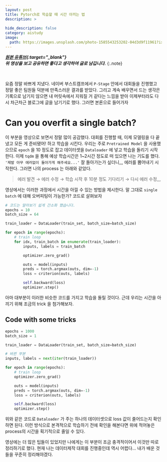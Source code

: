 ```yaml
---
layout: post
title: Pytorch로 학습할 때 시간 아끼는 법
description: >
  
hide_description: false
category: aistudy
image:
  path: https://images.unsplash.com/photo-1585543253202-04d3d9f11961?ixlib=rb-1.2.1&ixid=MnwxMjA3fDB8MHxwaG90by1wYWdlfHx8fGVufDB8fHx8&auto=format&fit=crop&w=1170&q=80
---
```


***[원본 유튜브](https://www.youtube.com/watch?v=O2wJ3tkc-TU){:target="_blank"}***<br>
***위 영상을 보고 공유하면 좋다고 생각하여 글로 남깁니다.***
{:.note}

<br>

요즘 정말 바쁘게 지냈다. 네이버 부스트캠프에서 `P-Stage` 안에서 대회들을 진행했고 정말 좋은 팀원들 덕분에 만족스러운 결과를 받았다.
그리고 계속 배우면서 드는 생각은 기록으로 남기지 않으면 내 머릿속에서 지워질 거 같다는 느낌을 받아 이제부터라도 다시 차근차근 블로그에
글을 남기기로 했다. 그러면 본론으로 들어가자

# Can you overfit a single batch?

이 부분을 영상으로 보면서 정말 많이 공감했다. 대회를 진행할 때, 이제 모델링을 다 끝냈고 모든 게 준비됐어! 하고 학습을 시킨다. 
우리는 주로 `Pretrained Model` 을 사용했으므로 `epoch` 을 10 정도로 잡고 데이터셋을 `Dataloader` 에 넣고 학습을 돌리기 시작한다.
이제 `tqdm` 을 통해 예상 학습시간은 1~2시간 정도로 떠 있으면 나는 기도를 했다. `'제발 아무 에러없이 돌아가게 해주세요...'` 잘 돌아가는가 싶더니,,,
에러를 뿜어내기 시작한다. 그러면 나의 process 는 아래와 같았다.

> 에러 발견 → 에러 수정 → 학습 시작 후 10분 정도 기다리기 → 다시 에러 수정,,,

영상에서는 이러한 과정에서 시간을 아낄 수 있는 방법을 제시한다. 말 그대로 `single batch` 에 대해 오버피팅이 가능한가? 코드로 살펴보자

```py
# 코드는 알아보기 쉽게 간소화 했습니다.
epochs = 10
batch_size = 64

train_loader = DataLoader(train_set, batch_size=batch_size)

for epoch in range(epochs):
    # train loop
    for idx, train_batch in enumerate(train_loader):
        inputs, labels = train_batch

        optimizer.zero_grad()

        outs = model(inputs)
        preds = torch.argmax(outs, dim=-1)
        loss = criterion(outs, labels)

        self.backward(loss)
        optimizer.step()

```

아마 대부분이 이러한 비슷한 코드를 가지고 학습을 돌릴 것이다. 근데 우리는 시간을 아끼기 위해 조금의 trick 을 첨가해보자.

## Code with some tricks

```py
epochs = 1000
batch_size = 1

train_loader = DataLoader(train_set, batch_size=batch_size)

# 바뀐 부분
inputs, labels = next(iter(train_loader))

for epoch in range(epochs):
    # train loop
    optimizer.zero_grad()

    outs = model(inputs)
    preds = torch.argmax(outs, dim=-1)
    loss = criterion(outs, labels)

    self.backward(loss)
    optimizer.step()
```

위와 같은 코드로 `Dataloader` 가 주는 하나의 데이터셋으로 loss 값이 줄어드는지 확인하면 된다. 이런 방식으로 본격적으로
학습하기 전에 확인을 해본다면 위에 적어놓은 process의 시간을 획기적으로 줄일 수 있다.

영상에는 더 많은 팁들이 있었지만 나에게는 이 부분이 조금 충격적이어서 이것만 따로 정리하기로 했다. 현재 나는 데이터제작 대회를 진행중인데
역시 어렵다... 내가 배운 것들을 꾸준히 정리해야겠다.